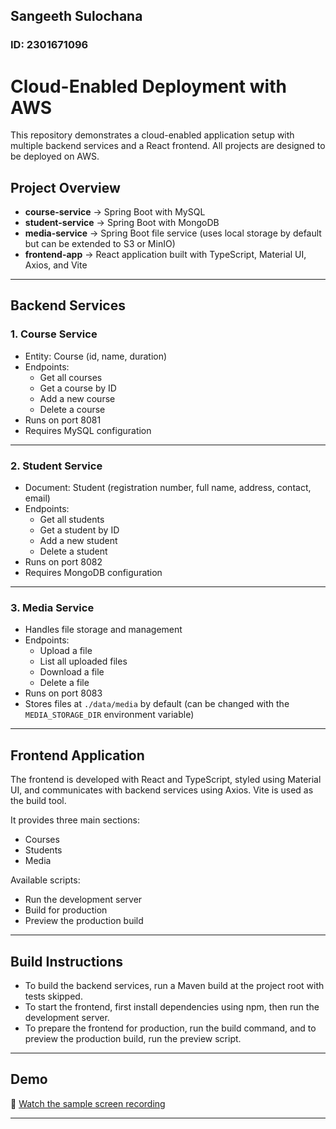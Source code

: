 ## Sangeeth Sulochana
### ID: 2301671096

# Cloud-Enabled Deployment with AWS

This repository demonstrates a cloud-enabled application setup with multiple backend services and a React frontend. All projects are designed to be deployed on AWS.

## Project Overview

- **course-service** → Spring Boot with MySQL
- **student-service** → Spring Boot with MongoDB
- **media-service** → Spring Boot file service (uses local storage by default but can be extended to S3 or MinIO)
- **frontend-app** → React application built with TypeScript, Material UI, Axios, and Vite

---

## Backend Services

### 1. Course Service
- Entity: Course (id, name, duration)
- Endpoints:
  - Get all courses
  - Get a course by ID
  - Add a new course
  - Delete a course
- Runs on port 8081
- Requires MySQL configuration

---

### 2. Student Service
- Document: Student (registration number, full name, address, contact, email)
- Endpoints:
  - Get all students
  - Get a student by ID
  - Add a new student
  - Delete a student
- Runs on port 8082
- Requires MongoDB configuration

---

### 3. Media Service
- Handles file storage and management
- Endpoints:
  - Upload a file
  - List all uploaded files
  - Download a file
  - Delete a file
- Runs on port 8083
- Stores files at `./data/media` by default (can be changed with the `MEDIA_STORAGE_DIR` environment variable)

---

## Frontend Application

The frontend is developed with React and TypeScript, styled using Material UI, and communicates with backend services using Axios. Vite is used as the build tool.

It provides three main sections:
- Courses
- Students
- Media

Available scripts:
- Run the development server
- Build for production
- Preview the production build

---

## Build Instructions

- To build the backend services, run a Maven build at the project root with tests skipped.
- To start the frontend, first install dependencies using npm, then run the development server.
- To prepare the frontend for production, run the build command, and to preview the production build, run the preview script.

---

## Demo

🎥 [Watch the sample screen recording](https://drive.google.com/file/d/1wI0RxUEJIfPWP8RpiC68FmDPuamIcM1h/view?usp=sharing)

---
